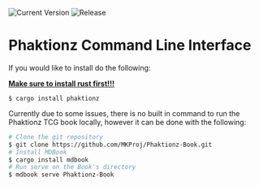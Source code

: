![Current Version](https://img.shields.io/crates/v/phaktionz?label=Phaktionz)
![Release](https://img.shields.io/github/v/release/MKProj/Phaktionz-CLI?include_prereleases&label=Release)
# Phaktionz Command Line Interface

If you would like to install do the following:  

[**Make sure to install rust first!!!**](https://rustup.rs/)
```
$ cargo install phaktionz
```

Currently due to some issues, there is no built in command 
to run the Phaktionz TCG book locally, however it can be done 
with the following: 

```bash
# Clone the git repository
$ git clone https://github.com/MKProj/Phaktionz-Book.git
# Install MDBook
$ cargo install mdbook
# Run serve on the Book's directory
$ mdbook serve Phaktionz-Book
```
